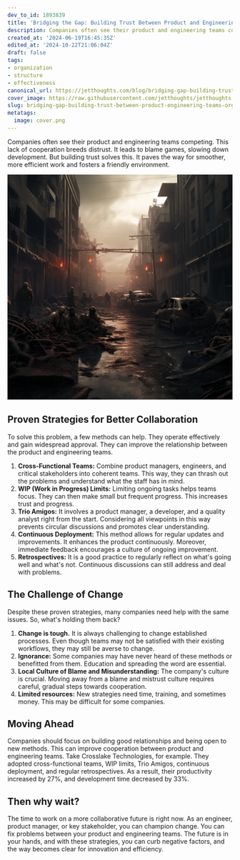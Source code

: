 ```yaml
---
dev_to_id: 1893839
title: 'Bridging the Gap: Building Trust Between Product and Engineering Teams'
description: Companies often see their product and engineering teams competing. This lack of cooperation breeds...
created_at: '2024-06-19T16:45:35Z'
edited_at: '2024-10-22T21:06:04Z'
draft: false
tags:
- organization
- structure
- effectiveness
canonical_url: https://jetthoughts.com/blog/bridging-gap-building-trust-between-product-engineering-teams-organization-structure/
cover_image: https://raw.githubusercontent.com/jetthoughts/jetthoughts.github.io/master/content/blog/bridging-gap-building-trust-between-product-engineering-teams-organization-structure/cover.png
slug: bridging-gap-building-trust-between-product-engineering-teams-organization-structure
metatags:
  image: cover.png
---
```

Companies often see their product and engineering teams competing. This lack of cooperation breeds distrust. It leads to blame games, slowing down development. But building trust solves this. It paves the way for smoother, more efficient work and fosters a friendly environment.

![Image description](file_0.png)

Proven Strategies for Better Collaboration
------------------------------------------

To solve this problem, a few methods can help. They operate effectively and gain widespread approval. They can improve the relationship between the product and engineering teams.

1.  **Cross-Functional Teams:** Combine product managers, engineers, and critical stakeholders into coherent teams. This way, they can thrash out the problems and understand what the staff has in mind.
2.  **WIP (Work in Progress) Limits:** Limiting ongoing tasks helps teams focus. They can then make small but frequent progress. This increases trust and progress.
3.  **Trio Amigos:** It involves a product manager, a developer, and a quality analyst right from the start. Considering all viewpoints in this way prevents circular discussions and promotes clear understanding.
4.  **Continuous Deployment:** This method allows for regular updates and improvements. It enhances the product continuously. Moreover, immediate feedback encourages a culture of ongoing improvement.
5.  **Retrospectives:** It is a good practice to regularly reflect on what's going well and what's not. Continuous discussions can still address and deal with problems.

The Challenge of Change
-----------------------

Despite these proven strategies, many companies need help with the same issues. So, what's holding them back?

1.  **Change is tough.** It is always challenging to change established processes. Even though teams may not be satisfied with their existing workflows, they may still be averse to change.
2.  **Ignorance:** Some companies may have never heard of these methods or benefitted from them. Education and spreading the word are essential.
3.  **Local Culture of Blame and Misunderstanding:** The company's culture is crucial. Moving away from a blame and mistrust culture requires careful, gradual steps towards cooperation.
4.  **Limited resources:** New strategies need time, training, and sometimes money. This may be difficult for some companies.

Moving Ahead
------------

Companies should focus on building good relationships and being open to new methods. This can improve cooperation between product and engineering teams. Take Crosslake Technologies, for example. They adopted cross-functional teams, WIP limits, Trio Amigos, continuous deployment, and regular retrospectives. As a result, their productivity increased by 27%, and development time decreased by 33%.

Then why wait?
--------------

The time to work on a more collaborative future is right now. As an engineer, product manager, or key stakeholder, you can champion change. You can fix problems between your product and engineering teams. The future is in your hands, and with these strategies, you can curb negative factors, and the way becomes clear for innovation and efficiency.
